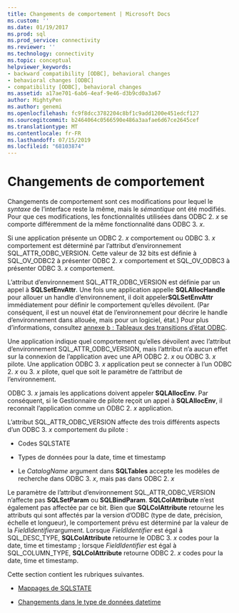 ```yaml
---
title: Changements de comportement | Microsoft Docs
ms.custom: ''
ms.date: 01/19/2017
ms.prod: sql
ms.prod_service: connectivity
ms.reviewer: ''
ms.technology: connectivity
ms.topic: conceptual
helpviewer_keywords:
- backward compatibility [ODBC], behavioral changes
- behavioral changes [ODBC]
- compatibility [ODBC], behavioral changes
ms.assetid: a17ae701-6ab6-4eaf-9e46-d3b9cd0a3a67
author: MightyPen
ms.author: genemi
ms.openlocfilehash: fc9f8dcc3782204c8bf1c9add1200e451edcf127
ms.sourcegitcommit: b2464064c0566590e486a3aafae6d67ce2645cef
ms.translationtype: MT
ms.contentlocale: fr-FR
ms.lasthandoff: 07/15/2019
ms.locfileid: "68103874"
---
```

# <a name="behavioral-changes"></a>Changements de comportement
Changements de comportement sont ces modifications pour lequel le *syntaxe* de l’interface reste la même, mais le *sémantique* ont été modifiés. Pour que ces modifications, les fonctionnalités utilisées dans ODBC 2. *x* se comporte différemment de la même fonctionnalité dans ODBC 3. *x*.  
  
 Si une application présente un ODBC 2. *x* comportement ou ODBC 3. *x* comportement est déterminé par l’attribut d’environnement SQL_ATTR_ODBC_VERSION. Cette valeur de 32 bits est définie à SQL_OV_ODBC2 à présenter ODBC 2. *x* comportement et SQL_OV_ODBC3 à présenter ODBC 3. *x* comportement.  
  
 L’attribut d’environnement SQL_ATTR_ODBC_VERSION est définie par un appel à **SQLSetEnvAttr**. Une fois une application appelle **SQLAllocHandle** pour allouer un handle d’environnement, il doit appeler**SQLSetEnvAttr** immédiatement pour définir le comportement qu’elles dévoilent. (Par conséquent, il est un nouvel état de l’environnement pour décrire le handle d’environnement dans allouée, mais pour un logiciel, état.) Pour plus d’informations, consultez [annexe b : Tableaux des transitions d’état ODBC](../../../odbc/reference/appendixes/appendix-b-odbc-state-transition-tables.md).  
  
 Une application indique quel comportement qu’elles dévoilent avec l’attribut d’environnement SQL_ATTR_ODBC_VERSION, mais l’attribut n’a aucun effet sur la connexion de l’application avec une API ODBC 2. *x* ou ODBC 3. *x* pilote. Une application ODBC 3. *x* application peut se connecter à l’un ODBC 2. *x* ou 3. *x* pilote, quel que soit le paramètre de l’attribut de l’environnement.  
  
 ODBC 3. *x* jamais les applications doivent appeler **SQLAllocEnv**. Par conséquent, si le Gestionnaire de pilote reçoit un appel à **SQLAllocEnv**, il reconnaît l’application comme un ODBC 2. *x* application.  
  
 L’attribut SQL_ATTR_ODBC_VERSION affecte des trois différents aspects d’un ODBC 3. *x* comportement du pilote :  
  
-   Codes SQLSTATE  
  
-   Types de données pour la date, time et timestamp  
  
-   Le *CatalogName* argument dans **SQLTables** accepte les modèles de recherche dans ODBC 3. *x*, mais pas dans ODBC 2. *x*  
  
 Le paramètre de l’attribut d’environnement SQL_ATTR_ODBC_VERSION n’affecte pas **SQLSetParam** ou **SQLBindParam**. **SQLColAttribute** n’est également pas affectée par ce bit. Bien que **SQLColAttribute** retourne les attributs qui sont affectés par la version d’ODBC (type de date, précision, échelle et longueur), le comportement prévu est déterminé par la valeur de la *FieldIdentifier*argument. Lorsque *FieldIdentifier* est égal à SQL_DESC_TYPE, **SQLColAttribute** retourne le ODBC 3. *x* codes pour la date, time et timestamp ; lorsque *FieldIdentifier* est égal à SQL_COLUMN_TYPE, **SQLColAttribute** retourne ODBC 2. *x* codes pour la date, time et timestamp.  
  
 Cette section contient les rubriques suivantes.  
  
-   [Mappages de SQLSTATE](../../../odbc/reference/develop-app/sqlstate-mappings.md)  
  
-   [Changements dans le type de données datetime](../../../odbc/reference/develop-app/datetime-data-type-changes.md)
